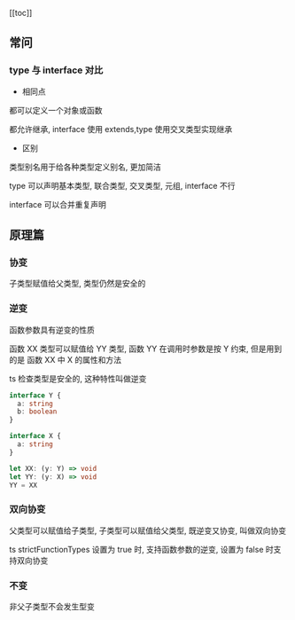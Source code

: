 [[toc]]

## 常问

### type 与 interface 对比

- 相同点

都可以定义一个对象或函数

都允许继承, interface 使用 extends,type 使用交叉类型实现继承

- 区别

类型别名用于给各种类型定义别名, 更加简洁

type 可以声明基本类型, 联合类型, 交叉类型, 元组, interface 不行

interface 可以合并重复声明

## 原理篇

### 协变

子类型赋值给父类型, 类型仍然是安全的

### 逆变

函数参数具有逆变的性质

函数 XX 类型可以赋值给 YY 类型, 函数 YY 在调用时参数是按 Y 约束, 但是用到的是 函数 XX 中 X 的属性和方法

ts 检查类型是安全的, 这种特性叫做逆变

```ts
interface Y {
  a: string
  b: boolean
}

interface X {
  a: string
}

let XX: (y: Y) => void
let YY: (y: X) => void
YY = XX
```

### 双向协变

父类型可以赋值给子类型, 子类型可以赋值给父类型, 既逆变又协变, 叫做双向协变

ts strictFunctionTypes 设置为 true 时, 支持函数参数的逆变, 设置为 false 时支持双向协变

### 不变

非父子类型不会发生型变
